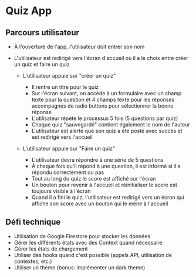 # Quiz App

## Parcours utilisateur

- À l'ouverture de l'app, l'utilisateur doit entrer son nom
- L'utilisateur est redirigé vers l'écran d'accueil où il a le choix entre créer un quiz et faire un quiz

  - L'utilisateur appuie sur "créer un quiz"

    - Il rentre un titre pour le quiz
    - Sur l'écran suivant, on accède à un formulaire avec un champ texte pour la question et 4 champs texte pour les réponses accompagnés de radio buttons pour sélectionner la bonne réponse
    - L'utilisateur répète le processus 5 fois (5 questions par quiz)
    - Chaque quiz "sauvegardé" contient également le nom de l'auteur
    - L'utilisateur est alerté que son quiz a été posté avec succès et est redirigé vers l'accueil

  - L'utilisateur appuie sur "Faire un quiz"
    - L'utilisateur devra répondre à une série de 5 questions
    - À chaque fois qu'il répond à une question, il est informé si il a répondu correctement ou pas
    - Tout au long du quiz le score est affiché sur l'écran
    - Un bouton pour revenir à l'accueil et réinitialiser le score est toujours visible à l'écran
    - Quand il a fini le quiz, l'utilisateur est redirigé vers un écran qui affiche son score avec un bouton qui le mène à l'accueil

## Défi technique

- Utilisation de Google Firestore pour stocker les données
- Gérer les différents états avec des Context quand nécessaire
- Gérer les états de chargement
- Utiliser des hooks quand c'est possible (appels API, utilisation de contextes, etc.)
- Utiliser un thème (bonus: implémenter un dark theme)
